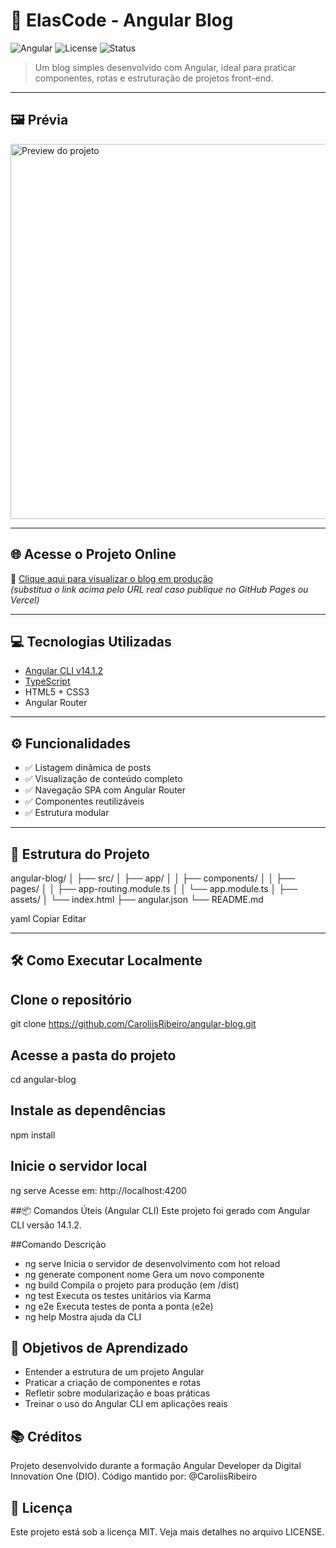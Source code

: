 # 🚀 ElasCode - Angular Blog

![Angular](https://img.shields.io/badge/Angular-14.1.2-red?logo=angular)
![License](https://img.shields.io/badge/license-MIT-green)
![Status](https://img.shields.io/badge/status-em%20desenvolvimento-yellow)

> Um blog simples desenvolvido com Angular, ideal para praticar componentes, rotas e estruturação de projetos front-end.

---

## 🖼️ Prévia

<img src="https://github.com/user-attachments/assets/230e589e-ea6d-4355-b9f5-3565bc8af3f7" alt="Preview do projeto" width="600"/>

---

## 🌐 Acesse o Projeto Online

🔗 [Clique aqui para visualizar o blog em produção](https://caroliisribeiro.github.io/angular-blog)  
_(substitua o link acima pelo URL real caso publique no GitHub Pages ou Vercel)_

---

## 💻 Tecnologias Utilizadas

- [Angular CLI v14.1.2](https://angular.io/cli)
- [TypeScript](https://www.typescriptlang.org/)
- HTML5 + CSS3
- Angular Router

---

## ⚙️ Funcionalidades

- ✅ Listagem dinâmica de posts
- ✅ Visualização de conteúdo completo
- ✅ Navegação SPA com Angular Router
- ✅ Componentes reutilizáveis
- ✅ Estrutura modular

---

## 📁 Estrutura do Projeto

angular-blog/ │ ├── src/ │ ├── app/ │ │ ├── components/ │ │ ├── pages/ │ │ ├── app-routing.module.ts │ │ └── app.module.ts │ ├── assets/ │ └── index.html ├── angular.json └── README.md

yaml
Copiar
Editar

---

## 🛠️ Como Executar Localmente

## Clone o repositório
git clone https://github.com/CaroliisRibeiro/angular-blog.git

## Acesse a pasta do projeto
cd angular-blog

## Instale as dependências
npm install

## Inicie o servidor local
ng serve
Acesse em: http://localhost:4200

##📦 Comandos Úteis (Angular CLI)
Este projeto foi gerado com Angular CLI versão 14.1.2.

##Comando	Descrição
- ng serve	Inicia o servidor de desenvolvimento com hot reload
- ng generate component nome	Gera um novo componente
- ng build	Compila o projeto para produção (em /dist)
- ng test	Executa os testes unitários via Karma
- ng e2e	Executa testes de ponta a ponta (e2e)
- ng help	Mostra ajuda da CLI

## 🎯 Objetivos de Aprendizado
- Entender a estrutura de um projeto Angular
- Praticar a criação de componentes e rotas
- Refletir sobre modularização e boas práticas
- Treinar o uso do Angular CLI em aplicações reais

## 📚 Créditos
Projeto desenvolvido durante a formação Angular Developer da Digital Innovation One (DIO).
Código mantido por: @CaroliisRibeiro

## 📝 Licença
Este projeto está sob a licença MIT. Veja mais detalhes no arquivo LICENSE.
